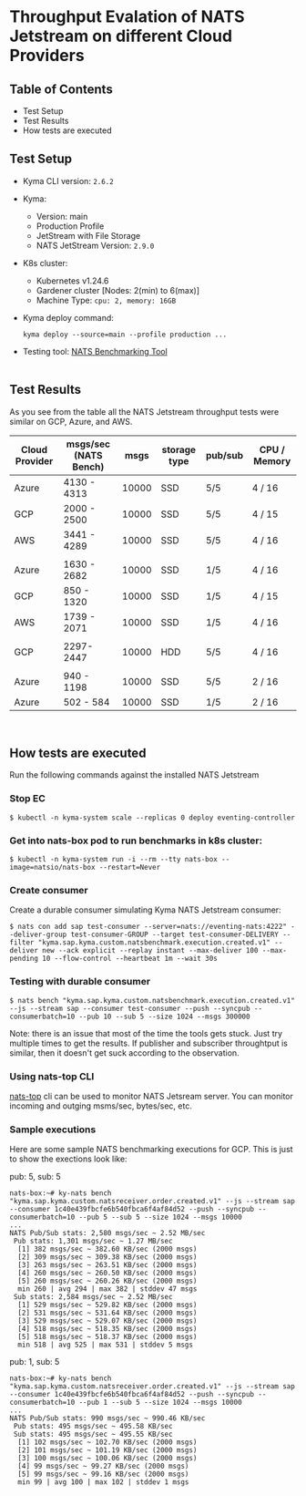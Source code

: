 # Throughput Evalation of NATS Jetstream on different Cloud Providers

## Table of Contents
- Test Setup
- Test Results
- How tests are executed

## Test Setup
* Kyma CLI version: `2.6.2`
* Kyma: 
  * Version: main 
  * Production Profile
  * JetStream with File Storage
  * NATS JetStream Version: `2.9.0` 
* K8s cluster:
  * Kubernetes v1.24.6
  * Gardener cluster [Nodes: 2(min) to 6(max)]
  * Machine Type: `cpu: 2, memory: 16GB`

* Kyma deploy command:
    ```
    kyma deploy --source=main --profile production ...
    ```
* Testing tool: [NATS Benchmarking Tool](https://docs.nats.io/using-nats/nats-tools/nats_cli/natsbench)
<br/><br/>

## Test Results
As you see from the table all the NATS Jetstream throughput tests were similar on GCP, Azure, and AWS. 

| Cloud Provider | msgs/sec (NATS Bench) | msgs | storage type | pub/sub | CPU / Memory |
| --- | --- | --- | --- | --- | --- |
| Azure | 4130 - 4313 | 10000 | SSD | 5/5 | 4 / 16 |
| GCP | 2000 - 2500 | 10000 | SSD | 5/5 | 4 / 15 |
| AWS | 3441 - 4289 | 10000 | SSD | 5/5 | 4 / 16 |
|  |  |  |  |  |  |
| Azure | 1630 - 2682 | 10000 | SSD | 1/5 | 4 / 16 |
| GCP | 850  - 1320 | 10000 | SSD | 1/5 | 4 / 15 |
| AWS | 1739 - 2071 | 10000 | SSD | 1/5 | 4 / 16 |
|  |  |  |  |  |  |
| GCP | 2297-2447 | 10000 | HDD | 5/5 | 4 / 16 |
|  |  |  |  |  |  |
| Azure | 940   - 1198 | 10000 | SSD | 5/5 | 2 / 16 |
| Azure | 502  - 584 | 10000 | SSD | 1/5 | 2 / 16 |
<br/>

## How tests are executed
Run the following commands against the installed NATS Jetstream

### Stop EC

```
$ kubectl -n kyma-system scale --replicas 0 deploy eventing-controller
```

### Get into nats-box pod to run benchmarks in k8s cluster:
```
$ kubectl -n kyma-system run -i --rm --tty nats-box --image=natsio/nats-box --restart=Never
```
### Create consumer
Create a durable consumer simulating Kyma NATS Jetstream consumer:
```
$ nats con add sap test-consumer --server=nats://eventing-nats:4222" --deliver-group test-consumer-GROUP --target test-consumer-DELIVERY --filter "kyma.sap.kyma.custom.natsbenchmark.execution.created.v1" --deliver new --ack explicit --replay instant --max-deliver 100 --max-pending 10 --flow-control --heartbeat 1m --wait 30s
```

### Testing with durable consumer
```
$ nats bench "kyma.sap.kyma.custom.natsbenchmark.execution.created.v1" --js --stream sap --consumer test-consumer --push --syncpub --consumerbatch=10 --pub 10 --sub 5 --size 1024 --msgs 300000
```

Note: there is an issue that most of the time the tools gets stuck. Just try multiple times to get the results. If publisher and subscriber throughtput is similar, then it doesn't get suck according to the observation.

### Using nats-top CLI
[nats-top](https://docs.nats.io/using-nats/nats-tools/nats_top) cli can be used to monitor NATS Jetsream server. You can monitor incoming and outging msms/sec, bytes/sec, etc.

### Sample executions
Here are some sample NATS benchmarking executions for GCP. This is just to show the exections look like:

pub: 5, sub: 5
```
nats-box:~# ky-nats bench "kyma.sap.kyma.custom.natsreceiver.order.created.v1" --js --stream sap --consumer 1c40e439fbcfe6b540fbca6f4af84d52 --push --syncpub --consumerbatch=10 --pub 5 --sub 5 --size 1024 --msgs 10000
...
NATS Pub/Sub stats: 2,580 msgs/sec ~ 2.52 MB/sec
 Pub stats: 1,301 msgs/sec ~ 1.27 MB/sec
  [1] 382 msgs/sec ~ 382.60 KB/sec (2000 msgs)
  [2] 309 msgs/sec ~ 309.38 KB/sec (2000 msgs)
  [3] 263 msgs/sec ~ 263.51 KB/sec (2000 msgs)
  [4] 260 msgs/sec ~ 260.50 KB/sec (2000 msgs)
  [5] 260 msgs/sec ~ 260.26 KB/sec (2000 msgs)
  min 260 | avg 294 | max 382 | stddev 47 msgs
 Sub stats: 2,584 msgs/sec ~ 2.52 MB/sec
  [1] 529 msgs/sec ~ 529.82 KB/sec (2000 msgs)
  [2] 531 msgs/sec ~ 531.64 KB/sec (2000 msgs)
  [3] 529 msgs/sec ~ 529.07 KB/sec (2000 msgs)
  [4] 518 msgs/sec ~ 518.35 KB/sec (2000 msgs)
  [5] 518 msgs/sec ~ 518.37 KB/sec (2000 msgs)
  min 518 | avg 525 | max 531 | stddev 5 msgs
```
pub: 1, sub: 5
```
nats-box:~# ky-nats bench "kyma.sap.kyma.custom.natsreceiver.order.created.v1" --js --stream sap --consumer 1c40e439fbcfe6b540fbca6f4af84d52 --push --syncpub --consumerbatch=10 --pub 1 --sub 5 --size 1024 --msgs 10000
...
NATS Pub/Sub stats: 990 msgs/sec ~ 990.46 KB/sec
 Pub stats: 495 msgs/sec ~ 495.58 KB/sec
 Sub stats: 495 msgs/sec ~ 495.55 KB/sec
  [1] 102 msgs/sec ~ 102.70 KB/sec (2000 msgs)
  [2] 101 msgs/sec ~ 101.19 KB/sec (2000 msgs)
  [3] 100 msgs/sec ~ 100.06 KB/sec (2000 msgs)
  [4] 99 msgs/sec ~ 99.27 KB/sec (2000 msgs)
  [5] 99 msgs/sec ~ 99.16 KB/sec (2000 msgs)
  min 99 | avg 100 | max 102 | stddev 1 msgs
```
